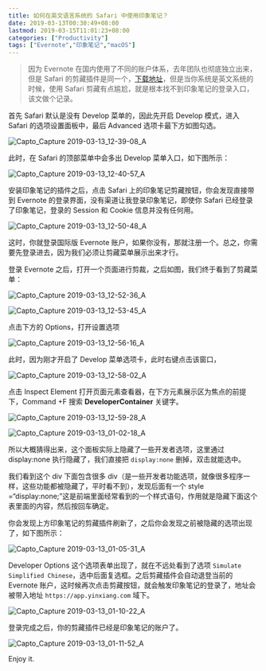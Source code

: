 ```yaml
---
title: 如何在英文语言系统的 Safari 中使用印象笔记？
date: 2019-03-13T00:30:49+08:00
lastmod: 2019-03-15T11:01:23+08:00
categories: ["Productivity"]
tags: ["Evernote","印象笔记","macOS"]
---
```



> 因为 Evernote 在国内使用了不同的账户体系，去年团队也彻底独立出来，但是 Safari 的剪藏插件是同一个，[下载地址](https://safari-extensions.apple.com/details/?id=com.evernote.safari.clipper-Q79WDW8YH9)，但是当你系统是英文系统的时候，使用 Safari 剪藏有点尴尬，就是根本找不到印象笔记的登录入口，该文做个记录。

首先 Safari 默认是没有 Develop 菜单的，因此先开启 Develop 模式，进入 Safari 的选项设置面板中，最后 Advanced 选项卡最下方如图勾选。

![Capto_Capture 2019-03-13_12-39-08_A](https://i.imgur.com/J5HvXn1.png)


此时，在 Safari 的顶部菜单中会多出 Develop 菜单入口，如下图所示：

![Capto_Capture 2019-03-13_12-40-57_A](https://i.imgur.com/OxPf4Ji.png)


安装印象笔记的插件之后，点击 Safari 上的印象笔记剪藏按钮，你会发现直接带到 Evernote 的登录界面，没有渠道让我登录印象笔记，即使你 Safari 已经登录了印象笔记，登录的 Session 和 Cookie 信息并没有任何用。

![Capto_Capture 2019-03-13_12-50-48_A](https://i.imgur.com/gVTWCOc.png)


这时，你就登录国际版 Evernote 账户，如果你没有，那就注册一个。总之，你需要先登录进去，因为我们必须让剪藏菜单展示出来才行。

登录 Evernote 之后，打开一个页面进行剪裁，之后如图，我们终于看到了剪藏菜单：

![Capto_Capture 2019-03-13_12-52-36_A](https://i.imgur.com/VtvROcP.png)


![Capto_Capture 2019-03-13_12-53-45_A](https://i.imgur.com/LsitsxG.png)


点击下方的 Options，打开设置选项

![Capto_Capture 2019-03-13_12-56-16_A](https://i.imgur.com/KpQefZc.png)


此时，因为刚才开启了 Develop 菜单选项卡，此时右键点击该窗口，

![Capto_Capture 2019-03-13_12-58-02_A](https://i.imgur.com/ylecnyS.png)


点击 Inspect Element 打开页面元素查看器，在下方元素展示区为焦点的前提下，Command +F 搜索 **DeveloperContainer** 关键字。


![Capto_Capture 2019-03-13_12-59-28_A](https://i.imgur.com/0DSMO39.png)


![Capto_Capture 2019-03-13_01-02-18_A](https://i.imgur.com/t3uqMa4.png)

所以大概猜得出来，这个面板实际上隐藏了一些开发者选项，这里通过 display:none 执行隐藏了，我们直接把 `display:none` 删掉，双击就能选中。



我们看到这个 div 下面包含很多 div（是一些开发者功能选项，就像很多程序一样，这些功能都被隐藏了，平时看不到），发现后面有一个 style =“display:none;”这是前端里面经常看到的一个样式语句，作用就是隐藏下面这个表里面的内容，然后按回车确定。

你会发现上方印象笔记的剪藏插件刷新了，之后你会发现之前被隐藏的选项出现了，如下图所示：


![Capto_Capture 2019-03-13_01-05-31_A](https://i.imgur.com/95qql8h.png)

Developer Options 这个选项表单出现了，就在不远处看到了选项 `Simulate Simplified Chinese`，选中后面复选框。之后剪藏插件会自动退登当前的 Evernote 账户，这时候再次点击剪藏按钮，就会触发印象笔记的登录了，地址会被带入地址 `https://app.yinxiang.com` 域下。

![Capto_Capture 2019-03-13_01-10-22_A](https://i.imgur.com/DH2DdLa.png)

登录完成之后，你的剪藏插件已经是印象笔记的账户了。


![Capto_Capture 2019-03-13_01-11-52_A](https://i.imgur.com/PXCjU4U.png)


Enjoy it.
